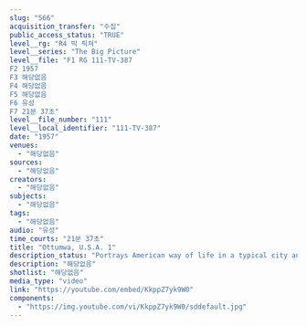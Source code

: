 ```yaml
---
slug: "566"
acquisition_transfer: "수집"
public_access_status: "TRUE"
level__rg: "R4 빅 픽쳐"
level__series: "The Big Picture"
level__file: "F1 RG 111-TV-387
F2 1957
F3 해당없음
F4 해당없음
F5 해당없음
F6 유성
F7 21분 37초"
level__file_number: "111"
level__local_identifier: "111-TV-387"
date: "1957"
venues: 
  - "해당없음"
sources: 
  - "해당없음"
creators: 
  - "해당없음"
subjects: 
  - "해당없음"
tags: 
  - "해당없음"
audio: "유성"
time_courts: "21분 37초"
title: "Ottumwa, U.S.A. 1"
description_status: "Portrays American way of life in a typical city and the Army`s involvement with that city."
description: "해당없음"
shotlist: "해당없음"
media_type: "video"
link: "https://youtube.com/embed/KkppZ7yk9W0"
components: 
  - "https://img.youtube.com/vi/KkppZ7yk9W0/sddefault.jpg"
---
```

